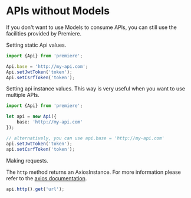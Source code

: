 # APIs without Models

If you don't want to use Models to consume APIs, you can still use the facilities provided by Premiere.

Setting static Api values.

```typescript
import {Api} from 'premiere';

Api.base = 'http://my-api.com';
Api.setJwtToken('token');
Api.setCsrfToken('token');
```

Setting api instance values. This way is very useful when you want to use multiple APIs.

```typescript
import {Api} from 'premiere';

let api = new Api({
    base: 'http://my-api.com'
});

// alternatively, you can use api.base = 'http://my-api.com'
api.setJwtToken('token');
api.setCsrfToken('token');
```

Making requests.

The `http` method returns an AxiosInstance. For more information please refer to the [axios documentation](https://github.com/mzabriskie/axios).

```typescript
api.http().get('url');
```
